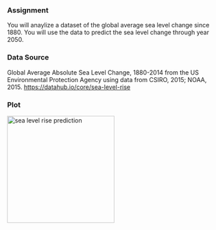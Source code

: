 ### Assignment

You will anaylize a dataset of the global average sea level change since 1880. You will use the data to predict the sea level change through year 2050.

### Data Source
Global Average Absolute Sea Level Change, 1880-2014 from the US Environmental Protection Agency using data from CSIRO, 2015; NOAA, 2015.
https://datahub.io/core/sea-level-rise

### Plot 
<img src=https://cdn.discordapp.com/attachments/887360045304660038/906842659484758026/sea_level_plot.png width="250" title="sea level rise prediction"/><br>
